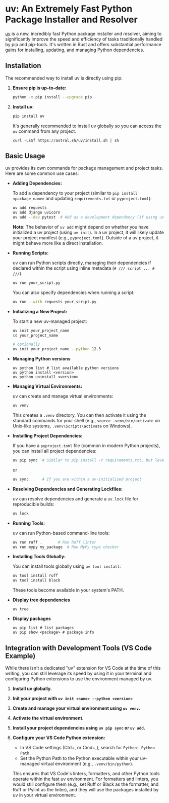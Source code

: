 # uv: An Extremely Fast Python Package Installer and Resolver

[uv](https://docs.astral.sh/uv/getting-started/installation/) is a new, incredibly fast Python package installer and resolver, aiming to significantly improve the speed and efficiency of tasks traditionally handled by pip and pip-tools. It's written in Rust and offers substantial performance gains for installing, updating, and managing Python dependencies.

## Installation

The recommended way to install uv is directly using pip:

1.  **Ensure pip is up-to-date:**

    ```bash
    python -m pip install --upgrade pip
    ```

2.  **Install uv:**

    ```bash
    pip install uv
    ```

    It's generally recommended to install uv globally so you can access the `uv` command from any project.

    ```shell
    curl -LsSf https://astral.sh/uv/install.sh | sh
    ```

## Basic Usage

uv provides its own commands for package management and project tasks. Here are some common use cases:

- **Adding Dependencies:**

  To add a dependency to your project (similar to `pip install <package_name>` and updating `requirements.txt` or `pyproject.toml`):

  ```bash
  uv add requests
  uv add django uvicorn
  uv add --dev pytest  # Add as a development dependency (if using uv project features)
  ```

  **Note:** The behavior of `uv add` might depend on whether you have initialized a uv project (using `uv init`). In a uv project, it will likely update your project manifest (e.g., `pyproject.toml`). Outside of a uv project, it might behave more like a direct installation.

- **Running Scripts:**

  uv can run Python scripts directly, managing their dependencies if declared within the script using inline metadata (`# /// script ... # ///`).

  ```bash
  uv run your_script.py
  ```

  You can also specify dependencies when running a script:

  ```bash
  uv run --with requests your_script.py
  ```

- **Initializing a New Project:**

  To start a new uv-managed project:

  ```bash
  uv init your_project_name
  cd your_project_name

  # optionally
  uv init your_project_name --python 12.3
  ```

- **Managing Python versions**

  ```shell
  uv python list # list available python versions
  uv python install <version>
  uv python uninstall <version>
  ```

- **Managing Virtual Environments:**

  uv can create and manage virtual environments:

  ```bash
  uv venv
  ```

  This creates a `.venv` directory. You can then activate it using the standard commands for your shell (e.g., `source .venv/bin/activate` on Unix-like systems, `.venv\Scripts\activate` on Windows).

- **Installing Project Dependencies:**

  If you have a `pyproject.toml` file (common in modern Python projects), you can install all project dependencies:

  ```bash
  uv pip sync  # Similar to pip install -r requirements.txt, but leverages uv's speed
  ```

  or

  ```bash
  uv sync      # If you are within a uv-initialized project
  ```

- **Resolving Dependencies and Generating Lockfiles:**

  uv can resolve dependencies and generate a `uv.lock` file for reproducible builds:

  ```bash
  uv lock
  ```

- **Running Tools:**

  uv can run Python-based command-line tools:

  ```bash
  uv run ruff .       # Run Ruff linter
  uv run mypy my_package  # Run MyPy type checker
  ```

- **Installing Tools Globally:**

  You can install tools globally using `uv tool install`:

  ```bash
  uv tool install ruff
  uv tool install black
  ```

  These tools become available in your system's PATH.

- **Display tree dependencies**

  ```shell
  uv tree
  ```

- **Display packages**

  ```shell
  uv pip list # list packages
  uv pip show <package> # package info
  ```

## Integration with Development Tools (VS Code Example)

While there isn't a dedicated "uv" extension for VS Code at the time of this writing, you can still leverage its speed by using it in your terminal and configuring Python extensions to use the environment managed by uv.

1.  **Install uv globally.**
2.  **Init your project with `uv init <name> --python <version>`**
3.  **Create and manage your virtual environment using `uv venv`.**
4.  **Activate the virtual environment.**
5.  **Install your project dependencies using `uv pip sync` or `uv add`.**
6.  **Configure your VS Code Python extension:**

    - In VS Code settings (Ctrl+, or Cmd+,), search for `Python: Python Path`.
    - Set the Python Path to the Python executable within your uv-managed virtual environment (e.g., `.venv/bin/python`).

    This ensures that VS Code's linters, formatters, and other Python tools operate within the fast uv environment. For formatters and linters, you would still configure them (e.g., set Ruff or Black as the formatter, and Ruff or Pylint as the linter), and they will use the packages installed by uv in your virtual environment.
